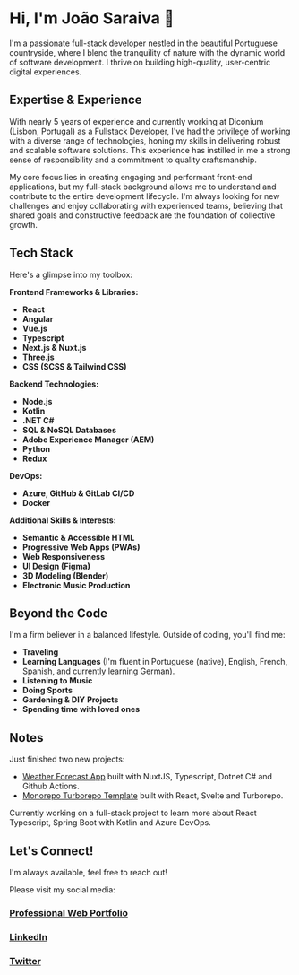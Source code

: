 # Hi, I'm João Saraiva 👋

I'm a passionate full-stack developer nestled in the beautiful Portuguese countryside, where I blend the tranquility of nature with the dynamic world of software development. I thrive on building high-quality, user-centric digital experiences.

## Expertise & Experience

With nearly 5 years of experience and currently working at Diconium (Lisbon, Portugal) as a Fullstack Developer, I've had the privilege of working with a diverse range of technologies, honing my skills in delivering robust and scalable software solutions. This experience has instilled in me a strong sense of responsibility and a commitment to quality craftsmanship.

My core focus lies in creating engaging and performant front-end applications, but my full-stack background allows me to understand and contribute to the entire development lifecycle. I'm always looking for new challenges and enjoy collaborating with experienced teams, believing that shared goals and constructive feedback are the foundation of collective growth.

## Tech Stack

Here's a glimpse into my toolbox:

**Frontend Frameworks & Libraries:**

* **React** 
* **Angular** 
* **Vue.js** 
* **Typescript** 
* **Next.js & Nuxt.js**
* **Three.js**
* **CSS (SCSS & Tailwind CSS)** 

**Backend Technologies:**

* **Node.js**
* **Kotlin**
* **.NET C#**
* **SQL & NoSQL Databases** 
* **Adobe Experience Manager (AEM)** 
* **Python** 
* **Redux**

**DevOps:**

* **Azure, GitHub & GitLab CI/CD**
* **Docker** 


**Additional Skills & Interests:**

* **Semantic & Accessible HTML**
* **Progressive Web Apps (PWAs)**
* **Web Responsiveness**
* **UI Design (Figma)** 
* **3D Modeling (Blender)**
* **Electronic Music Production** 

## Beyond the Code

I'm a firm believer in a balanced lifestyle. Outside of coding, you'll find me:

* **Traveling**
* **Learning Languages** (I'm fluent in Portuguese (native), English, French, Spanish, and currently learning German).
* **Listening to Music**
* **Doing Sports**
* **Gardening & DIY Projects**
* **Spending time with loved ones**

## Notes

Just finished two new projects: 
- [Weather Forecast App](https://github.com/Johnnydev001/weather-forecast) built with NuxtJS, Typescript, Dotnet C# and Github Actions.
- [Monorepo Turborepo Template](https://github.com/Johnnydev001/mono-repo-turbo-template) built with React, Svelte and Turborepo.

Currently working on a full-stack project to learn more about React Typescript, Spring Boot with Kotlin and Azure DevOps.

## Let's Connect!

I'm always available, feel free to reach out!

Please visit my social media: 

### [Professional Web Portfolio](https://joao-saraiva-dev.netlify.app/)

### [LinkedIn](https://www.linkedin.com/in/jo%C3%A3o-saraiva-ab662b197/)
### [Twitter](https://x.com/JohnnySaraiva00)
